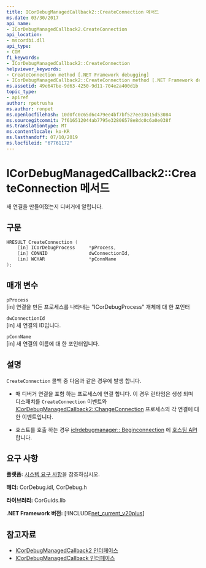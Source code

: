```yaml
---
title: ICorDebugManagedCallback2::CreateConnection 메서드
ms.date: 03/30/2017
api_name:
- ICorDebugManagedCallback2.CreateConnection
api_location:
- mscordbi.dll
api_type:
- COM
f1_keywords:
- ICorDebugManagedCallback2::CreateConnection
helpviewer_keywords:
- CreateConnection method [.NET Framework debugging]
- ICorDebugManagedCallback2::CreateConnection method [.NET Framework debugging]
ms.assetid: 49e647be-9d63-4250-9d11-704e2a400d1b
topic_type:
- apiref
author: rpetrusha
ms.author: ronpet
ms.openlocfilehash: 10d0fc0c65d6c479ee4bf7bf527ee33615d53084
ms.sourcegitcommit: 7f616512044ab7795e32806578e8dc0c6a0e038f
ms.translationtype: MT
ms.contentlocale: ko-KR
ms.lasthandoff: 07/10/2019
ms.locfileid: "67761172"
---
```

# <a name="icordebugmanagedcallback2createconnection-method"></a>ICorDebugManagedCallback2::CreateConnection 메서드
새 연결을 만들어졌는지 디버거에 알립니다.  
  
## <a name="syntax"></a>구문  
  
```cpp  
HRESULT CreateConnection (  
    [in] ICorDebugProcess     *pProcess,  
    [in] CONNID               dwConnectionId,  
    [in] WCHAR                *pConnName  
);  
```  
  
## <a name="parameters"></a>매개 변수  
 `pProcess`  
 [in] 연결을 만든 프로세스를 나타내는 "ICorDebugProcess" 개체에 대 한 포인터  
  
 `dwConnectionId`  
 [in] 새 연결의 ID입니다.  
  
 `pConnName`  
 [in] 새 연결의 이름에 대 한 포인터입니다.  
  
## <a name="remarks"></a>설명  
 `CreateConnection` 콜백 중 다음과 같은 경우에 발생 합니다.  
  
- 때 디버거 연결을 포함 하는 프로세스에 연결 합니다. 이 경우 런타임은 생성 되며 디스패치를 `CreateConnection` 이벤트와 [ICorDebugManagedCallback2::ChangeConnection](../../../../docs/framework/unmanaged-api/debugging/icordebugmanagedcallback2-changeconnection-method.md) 프로세스의 각 연결에 대 한 이벤트입니다.  
  
- 호스트를 호출 하는 경우 [iclrdebugmanager:: Beginconnection](../../../../docs/framework/unmanaged-api/hosting/iclrdebugmanager-beginconnection-method.md) 에 [호스팅 API](../../../../docs/framework/unmanaged-api/hosting/index.md)합니다.  
  
## <a name="requirements"></a>요구 사항  
 **플랫폼:** [시스템 요구 사항](../../../../docs/framework/get-started/system-requirements.md)을 참조하십시오.  
  
 **헤더:** CorDebug.idl, CorDebug.h  
  
 **라이브러리:** CorGuids.lib  
  
 **.NET Framework 버전:** [!INCLUDE[net_current_v20plus](../../../../includes/net-current-v20plus-md.md)]  
  
## <a name="see-also"></a>참고자료

- [ICorDebugManagedCallback2 인터페이스](../../../../docs/framework/unmanaged-api/debugging/icordebugmanagedcallback2-interface.md)
- [ICorDebugManagedCallback 인터페이스](../../../../docs/framework/unmanaged-api/debugging/icordebugmanagedcallback-interface.md)

